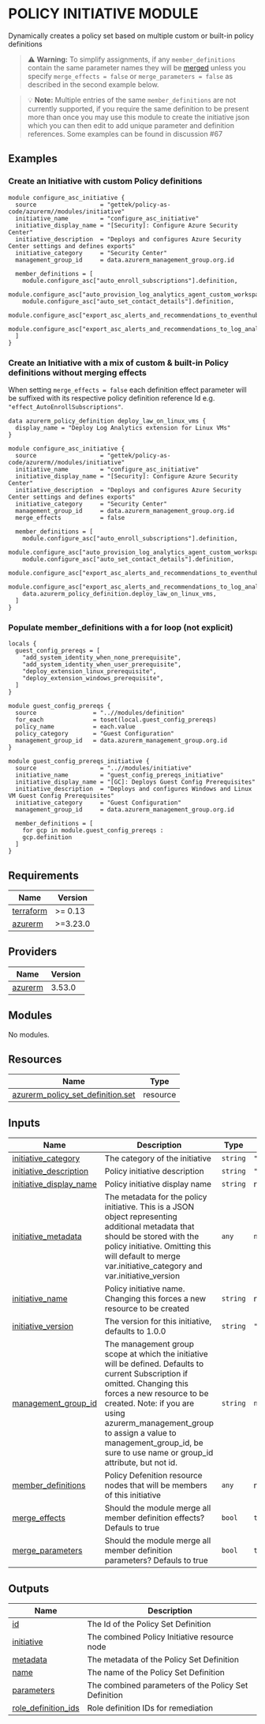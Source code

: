 # POLICY INITIATIVE MODULE

Dynamically creates a policy set based on multiple custom or built-in policy definitions

> ⚠️ **Warning:** To simplify assignments, if any `member_definitions` contain the same parameter names they will be [merged](https://www.terraform.io/language/functions/merge) unless you specify `merge_effects = false` or `merge_parameters = false` as described in the second example below.

> 💡 **Note:** Multiple entries of the same `member_definitions` are not currently supported, if you require the same definition to be present more than once you may use this module to create the initiative json which you can then edit to add unique parameter and definition references. Some examples can be found in discussion #67

## Examples

### Create an Initiative with custom Policy definitions

```hcl
module configure_asc_initiative {
  source                  = "gettek/policy-as-code/azurerm//modules/initiative"
  initiative_name         = "configure_asc_initiative"
  initiative_display_name = "[Security]: Configure Azure Security Center"
  initiative_description  = "Deploys and configures Azure Security Center settings and defines exports"
  initiative_category     = "Security Center"
  management_group_id     = data.azurerm_management_group.org.id

  member_definitions = [
    module.configure_asc["auto_enroll_subscriptions"].definition,
    module.configure_asc["auto_provision_log_analytics_agent_custom_workspace"].definition,
    module.configure_asc["auto_set_contact_details"].definition,
    module.configure_asc["export_asc_alerts_and_recommendations_to_eventhub"].definition,
    module.configure_asc["export_asc_alerts_and_recommendations_to_log_analytics"].definition,
  ]
}
```

### Create an Initiative with a mix of custom & built-in Policy definitions without merging effects

When setting `merge_effects = false` each definition effect parameter will be suffixed with its respective policy definition reference Id e.g. `"effect_AutoEnrollSubscriptions"`.

```hcl
data azurerm_policy_definition deploy_law_on_linux_vms {
  display_name = "Deploy Log Analytics extension for Linux VMs"
}

module configure_asc_initiative {
  source                  = "gettek/policy-as-code/azurerm//modules/initiative"
  initiative_name         = "configure_asc_initiative"
  initiative_display_name = "[Security]: Configure Azure Security Center"
  initiative_description  = "Deploys and configures Azure Security Center settings and defines exports"
  initiative_category     = "Security Center"
  management_group_id     = data.azurerm_management_group.org.id
  merge_effects           = false

  member_definitions = [
    module.configure_asc["auto_enroll_subscriptions"].definition,
    module.configure_asc["auto_provision_log_analytics_agent_custom_workspace"].definition,
    module.configure_asc["auto_set_contact_details"].definition,
    module.configure_asc["export_asc_alerts_and_recommendations_to_eventhub"].definition,
    module.configure_asc["export_asc_alerts_and_recommendations_to_log_analytics"].definition,
    data.azurerm_policy_definition.deploy_law_on_linux_vms,
  ]
}
```

### Populate member_definitions with a for loop (not explicit)

```hcl
locals {
  guest_config_prereqs = [
    "add_system_identity_when_none_prerequisite",
    "add_system_identity_when_user_prerequisite",
    "deploy_extension_linux_prerequisite",
    "deploy_extension_windows_prerequisite",
  ]
}

module guest_config_prereqs {
  source                = "..//modules/definition"
  for_each              = toset(local.guest_config_prereqs)
  policy_name           = each.value
  policy_category       = "Guest Configuration"
  management_group_id   = data.azurerm_management_group.org.id
}

module guest_config_prereqs_initiative {
  source                  = "..//modules/initiative"
  initiative_name         = "guest_config_prereqs_initiative"
  initiative_display_name = "[GC]: Deploys Guest Config Prerequisites"
  initiative_description  = "Deploys and configures Windows and Linux VM Guest Config Prerequisites"
  initiative_category     = "Guest Configuration"
  management_group_id     = data.azurerm_management_group.org.id

  member_definitions = [
    for gcp in module.guest_config_prereqs :
    gcp.definition
  ]
}
```


## Requirements

| Name | Version |
|------|---------|
| <a name="requirement_terraform"></a> [terraform](#requirement\_terraform) | >= 0.13 |
| <a name="requirement_azurerm"></a> [azurerm](#requirement\_azurerm) | >=3.23.0 |

## Providers

| Name | Version |
|------|---------|
| <a name="provider_azurerm"></a> [azurerm](#provider\_azurerm) | 3.53.0 |

## Modules

No modules.

## Resources

| Name | Type |
|------|------|
| [azurerm_policy_set_definition.set](https://registry.terraform.io/providers/hashicorp/azurerm/latest/docs/resources/policy_set_definition) | resource |

## Inputs

| Name | Description | Type | Default | Required |
|------|-------------|------|---------|:--------:|
| <a name="input_initiative_category"></a> [initiative\_category](#input\_initiative\_category) | The category of the initiative | `string` | `"General"` | no |
| <a name="input_initiative_description"></a> [initiative\_description](#input\_initiative\_description) | Policy initiative description | `string` | `""` | no |
| <a name="input_initiative_display_name"></a> [initiative\_display\_name](#input\_initiative\_display\_name) | Policy initiative display name | `string` | n/a | yes |
| <a name="input_initiative_metadata"></a> [initiative\_metadata](#input\_initiative\_metadata) | The metadata for the policy initiative. This is a JSON object representing additional metadata that should be stored with the policy initiative. Omitting this will default to merge var.initiative\_category and var.initiative\_version | `any` | `null` | no |
| <a name="input_initiative_name"></a> [initiative\_name](#input\_initiative\_name) | Policy initiative name. Changing this forces a new resource to be created | `string` | n/a | yes |
| <a name="input_initiative_version"></a> [initiative\_version](#input\_initiative\_version) | The version for this initiative, defaults to 1.0.0 | `string` | `"1.0.0"` | no |
| <a name="input_management_group_id"></a> [management\_group\_id](#input\_management\_group\_id) | The management group scope at which the initiative will be defined. Defaults to current Subscription if omitted. Changing this forces a new resource to be created. Note: if you are using azurerm\_management\_group to assign a value to management\_group\_id, be sure to use name or group\_id attribute, but not id. | `string` | `null` | no |
| <a name="input_member_definitions"></a> [member\_definitions](#input\_member\_definitions) | Policy Defenition resource nodes that will be members of this initiative | `any` | n/a | yes |
| <a name="input_merge_effects"></a> [merge\_effects](#input\_merge\_effects) | Should the module merge all member definition effects? Defauls to true | `bool` | `true` | no |
| <a name="input_merge_parameters"></a> [merge\_parameters](#input\_merge\_parameters) | Should the module merge all member definition parameters? Defauls to true | `bool` | `true` | no |

## Outputs

| Name | Description |
|------|-------------|
| <a name="output_id"></a> [id](#output\_id) | The Id of the Policy Set Definition |
| <a name="output_initiative"></a> [initiative](#output\_initiative) | The combined Policy Initiative resource node |
| <a name="output_metadata"></a> [metadata](#output\_metadata) | The metadata of the Policy Set Definition |
| <a name="output_name"></a> [name](#output\_name) | The name of the Policy Set Definition |
| <a name="output_parameters"></a> [parameters](#output\_parameters) | The combined parameters of the Policy Set Definition |
| <a name="output_role_definition_ids"></a> [role\_definition\_ids](#output\_role\_definition\_ids) | Role definition IDs for remediation |
